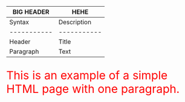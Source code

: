 | BIG HEADER | HEHE |
| ----- | --- |
| Syntax      | Description |
| ----------- | ----------- |
| Header      | Title       |
| Paragraph   | Text        |



<html>
    <body>
        <p style="color:red;font-size:30px">This is an example of a simple HTML page with one paragraph.</p>
    </body>
</html>
